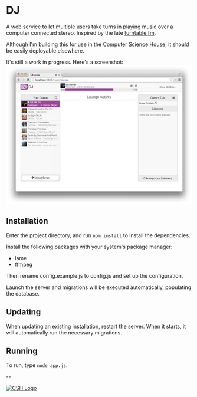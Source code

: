 DJ
==

A web service to let multiple users take turns in playing music over a computer
connected stereo. Inspired by the late
[turntable.fm](https://web.archive.org/web/20140110131633/http://blog.turntable.fm/post/67777306411/turntable-live-turntable-fm).

Although I'm building this for use in the [Computer Science House](http://csh.rit.edu),
it should be easily deployable elsewhere.

It's still a work in progress. Here's a screenshot:
![Screenshot](/screenshot.png)

Installation
--
Enter the project directory, and run `npm install` to install the dependencies.

Install the following packages with your system's package manager:
- lame
- ffmpeg

Then rename config.example.js to config.js and set up the configuration.

Launch the server and migrations will be executed automatically, populating
the database.

Updating
--
When updating an existing installation, restart the server. When it starts,
it will automatically run the necessary migrations.

Running
--
To run, type `node app.js`.

--

[![CSH Logo](http://csh.rit.edu/images/logo.png)](http://csh.rit.edu)

